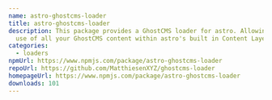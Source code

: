 ```yaml
---
name: astro-ghostcms-loader
title: astro-ghostcms-loader
description: This package provides a GhostCMS loader for astro. Allowing ease of
  use of all your GhostCMS content within astro's built in Content Layer!
categories:
  - loaders
npmUrl: https://www.npmjs.com/package/astro-ghostcms-loader
repoUrl: https://github.com/MatthiesenXYZ/ghostcms-loader
homepageUrl: https://www.npmjs.com/package/astro-ghostcms-loader
downloads: 101
---
```

